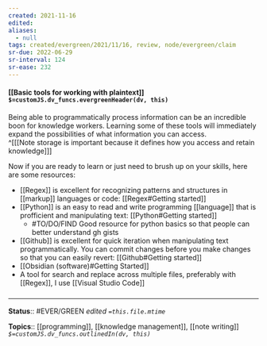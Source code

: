 ```yaml
---
created: 2021-11-16 
edited: 
aliases:
  - null
tags: created/evergreen/2021/11/16, review, node/evergreen/claim
sr-due: 2022-06-29
sr-interval: 124
sr-ease: 232
---
```


#### [[Basic tools for working with plaintext]] `$=customJS.dv_funcs.evergreenHeader(dv, this)`

Being able to programmatically process information can be an incredible boon for knowledge workers. Learning some of these tools will immediately expand the possibilities of what information you can access.  
^[[[Note storage is important because it defines how you access and retain knowledge]]]

Now if you are ready to learn or just need to brush up on your skills, here are some resources:
- [[Regex]] is excellent for recognizing patterns and structures in [[markup]] languages or code: [[Regex#Getting started]]
- [[Python]] is an easy to read and write programming [[language]] that is profficient and manipulating text: [[Python#Getting started]]
    - #TO/DO/FIND Good resource for python basics so that people can better understand gh gists
- [[Github]] is excellent for quick iteration when manipulating text programmatically. You can commit changes before you make changes so that you can easily revert: [[Github#Getting started]]
- [[Obsidian (software)#Getting Started]]
- A tool for search and replace across multiple files, preferably with [[Regex]], I use [[Visual Studio Code]] 

### <hr class="footnote"/>

**Status**:: #EVER/GREEN 
*edited `=this.file.mtime`*

**Topics**:: [[programming]], [[knowledge management]], [[note writing]]
*`$=customJS.dv_funcs.outlinedIn(dv, this)`*

